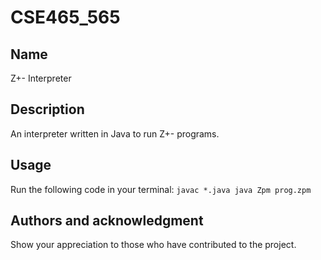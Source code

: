 # CSE465_565

## Name
Z+- Interpreter

## Description
An interpreter written in Java to run Z+- programs.

## Usage
Run the following code in your terminal:
`javac *.java
java Zpm prog.zpm`

## Authors and acknowledgment
Show your appreciation to those who have contributed to the project.
